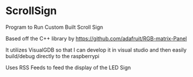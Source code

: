 # ScrollSign
Program to Run Custom Built Scroll Sign

Based off the C++ library by https://github.com/adafruit/RGB-matrix-Panel 

It utilizes VisualGDB so that I can develop it in visual studio and then easily build/debug directly to the raspberrypi

Uses RSS Feeds to feed the display of the LED Sign
